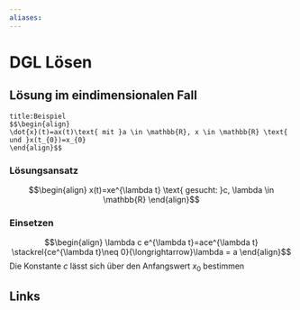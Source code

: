 ```yaml
---
aliases: 
---
```

# DGL Lösen 
## Lösung im eindimensionalen Fall
```ad-example
title:Beispiel
$$\begin{align}
\dot{x}(t)=ax(t)\text{ mit }a \in \mathbb{R}, x \in \mathbb{R} \text{ und }x(t_{0})=x_{0}
\end{align}$$
```
### Lösungsansatz
$$\begin{align}
x(t)=xe^{\lambda t} \text{ gesucht: }c, \lambda \in \mathbb{R}
\end{align}$$
### Einsetzen
$$\begin{align}
\lambda c e^{\lambda t}=ace^{\lambda t} \stackrel{ce^{\lambda t}\neq 0}{\longrightarrow}\lambda = a
\end{align}$$
Die Konstante $c$ lässt sich über den Anfangswert $x_{0}$ bestimmen
## Links